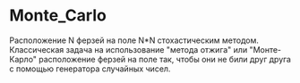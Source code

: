 # Monte_Carlo
Расположение N ферзей на поле N*N стохастическим методом.
Классическая задача на использование "метода отжига" или "Монте-Карло" расположение 
ферзей на поле так, чтобы они не били друг друга с помощью генератора случайных чисел.

